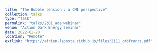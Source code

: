 ```yaml
---
title: "The Hubble tension : a CMB perspective"
collection: talks
type: "Talk"
permalink: "talks/2201_ade_webinar"
venue: "Action Dark Energy seminar"
date: 2022-01-20
location: "Remote"
extlink: "https://adrien-laposta.github.io/files/2111_cmbfrance.pdf"
---
```

